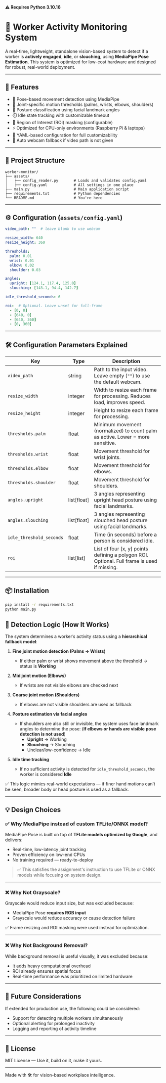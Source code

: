 **⚠️ Requires Python 3.10.16**
# 🧠 Worker Activity Monitoring System

A real-time, lightweight, standalone vision-based system to detect if a worker is **actively engaged**, **idle**, or **slouching**, using **MediaPipe Pose Estimation**. This system is optimized for low-cost hardware and designed for robust, real-world deployment.

---

## 🚀 Features

- 🧍 Pose-based movement detection using MediaPipe
- 🎯 Joint-specific motion thresholds (palms, wrists, elbows, shoulders)
- 🧠 Posture classification using facial landmark angles
- ⏱️ Idle state tracking with customizable timeout
- 🧭 Region of Interest (ROI) masking (configurable)
- ⚡ Optimized for CPU-only environments (Raspberry Pi & laptops)
- 🧰 YAML-based configuration for full customizability
- 🔌 Auto webcam fallback if video path is not given

---

## 📁 Project Structure

```
worker-monitor/
├── assets/
│   ├── config_reader.py       # Loads and validates config.yaml
│   ├── config.yaml            # All settings in one place
├── main.py                    # Main application script
├── requirements.txt           # Python dependencies
└── README.md                  # You're here
```

---

## ⚙️ Configuration (`assets/config.yaml`)

```yaml
video_path: ""  # leave blank to use webcam

resize_width: 640
resize_height: 360

thresholds:
  palm: 0.01
  wrist: 0.01
  elbow: 0.02
  shoulder: 0.03

angles:
  upright: [124.1, 117.4, 125.8]
  slouching: [143.1, 94.4, 142.7]

idle_threshold_seconds: 6

roi:  # Optional. Leave unset for full-frame
  - [0, 0]
  - [640, 0]
  - [640, 360]
  - [0, 360]
```

---

## 🛠️ Configuration Parameters Explained

| Key                       | Type       | Description                                                                 |
|--------------------------|------------|-----------------------------------------------------------------------------|
| `video_path`             | string     | Path to the input video. Leave empty (`""`) to use the default webcam.     |
| `resize_width`           | integer    | Width to resize each frame for processing. Reduces load, improves speed.   |
| `resize_height`          | integer    | Height to resize each frame for processing.                                |
| `thresholds.palm`        | float      | Minimum movement (normalized) to count palm as active. Lower = more sensitive. |
| `thresholds.wrist`       | float      | Movement threshold for wrist joints.                                       |
| `thresholds.elbow`       | float      | Movement threshold for elbows.                                             |
| `thresholds.shoulder`    | float      | Movement threshold for shoulders.                                          |
| `angles.upright`         | list[float]| 3 angles representing upright head posture using facial landmarks.         |
| `angles.slouching`       | list[float]| 3 angles representing slouched head posture using facial landmarks.        |
| `idle_threshold_seconds` | float      | Time (in seconds) before a person is considered idle.                      |
| `roi`                    | list[list] | List of four [x, y] points defining a polygon ROI. Optional. Full frame is used if missing. |

---

## 📦 Installation

```bash
pip install -r requirements.txt
python main.py
```
## 🧠 Detection Logic (How It Works)

The system determines a worker’s activity status using a **hierarchical fallback model**:

1. **Fine joint motion detection (Palms → Wrists)**
   - If either palm or wrist shows movement above the threshold → status is **Working**

2. **Mid joint motion (Elbows)**
   - If wrists are not visible  elbows are checked next

3. **Coarse joint motion (Shoulders)**
   - If elbows are not visible shoulders are used as fallback

4. **Posture estimation via facial angles**
   - If shoulders are also still or invisible, the system uses face landmark angles to determine the pose: (**If elbows or hands are visible pose detection is not used**)
     - **Upright** → Working
     - **Slouching** → Slouching
     - Unclear/low-confidence → Idle

5. **Idle time tracking**
   - If no sufficient activity is detected for `idle_threshold_seconds`, the worker is considered **Idle**

✅ This logic mimics real-world expectations — if finer hand motions can’t be seen, broader body or head posture is used as a fallback.

---

## 💡 Design Choices

### ✅ Why MediaPipe instead of custom TFLite/ONNX model?

MediaPipe Pose is built on top of **TFLite models optimized by Google**, and delivers:
- Real-time, low-latency joint tracking
- Proven efficiency on low-end CPUs
- No training required — ready-to-deploy
> ✅ This satisfies the assignment's instruction to use TFLite or ONNX models while focusing on system design.

---

### ❌ Why Not Grayscale?

Grayscale would reduce input size, but was excluded because:
- MediaPipe Pose **requires RGB input**
- Grayscale would reduce accuracy or cause detection failure

✅ Frame resizing and ROI masking were used instead for optimization.

---

### ❌ Why Not Background Removal?

While background removal is useful visually, it was excluded because:
- It adds heavy computational overhead
- ROI already ensures spatial focus
- Real-time performance was prioritized on limited hardware

---

## 🧠 Future Considerations

If extended for production use, the following could be considered:
- Support for detecting multiple workers simultaneously
- Optional alerting for prolonged inactivity
- Logging and reporting of activity timeline

---

## 📝 License

MIT License — Use it, build on it, make it yours.

---

Made with 🛠️ for vision-based workplace intelligence.
